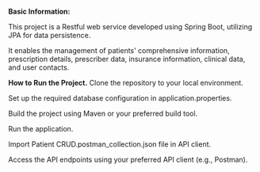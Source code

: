 **Basic Information:**

  This project is a Restful web service developed using Spring Boot, utilizing JPA for data persistence. 

  It enables the management of patients' comprehensive information, prescription details, prescriber data, insurance information, clinical data, and user contacts.


**How to Run the Project.**
  Clone  the repository to your local environment.

  Set up the required database configuration in application.properties.

  Build the project using Maven or your preferred build tool.

  Run the application.

  Import Patient CRUD.postman_collection.json file in API client.

  Access the API endpoints using your preferred API client (e.g., Postman).
